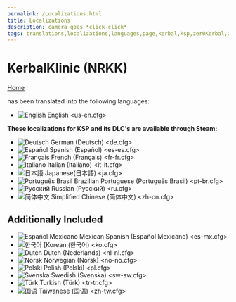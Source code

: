 ```yaml
---
permalink: /Localizations.html
title: Localizations
description: camera goes *click-click*
tags: translations,localizations,languages,page,kerbal,ksp,zer0Kerbal,zedK
---
```


<!-- Localizations.md v1.1.7.0
KerbalKlinic (NRKK)
created: 01 Feb 2022
updated: 03 Jun 2022 -->

<script src="https://kit.fontawesome.com/0ea5493613.js" crossorigin="anonymous"></script>
<div class="fa-3x">
  <i class="fa fa-language fa-beat-fade" style="--fa-beat-fade-opacity: 0.1; --fa-beat-fade-scale: 1.25; color: #BADA55"></i>
</div>

# KerbalKlinic (NRKK)

[Home](./index.md)

has been translated into the following languages:

* ![English][EN] English <us-en.cfg>

__These localizations for KSP and its DLC's are available through Steam:__

* ![Deutsch][DE] German (Deutsch) <de.cfg>  
* ![Español][ES] Spanish (Español) <es-es.cfg>  
* ![Français][FR] French (Français) <fr-fr.cfg>  
* ![Italiano][IT] Italian (Italiano) <it-it.cfg>  
* ![日本語][JA] Japanese(日本語) <ja.cfg>  
* ![Português Brasil][BR] Brazilian Portuguese (Português Brasil) <pt-br.cfg>  
* ![Русский][RU] Russian (Русский) <ru.cfg>  
* ![简体中文][CN] Simplified Chinese (简体中文) <zh-cn.cfg>  

## Additionally Included

* ![Español Mexicano][MX] Mexican Spanish (Español Mexicano) <es-mx.cfg>  
* ![한국어][KO] [Korean (한국어) <ko.cfg>  
* ![Dutch][NL] Dutch (Nederlands) <nl-nl.cfg>  
* ![Norsk][NO] Norwegian (Norsk) <no-no.cfg>  
* ![Polski][PO] Polish (Polski) <pl.cfg>  
* ![Svenska][SW] Swedish (Svenska) <sw-sw.cfg>  
* ![Türk][TR] Turkish (Türk) <tr-tr.cfg>  
* ![国语][TW] Taiwanese (国语) <zh-tw.cfg>

<!-- Localization -->
[lreadme]: https://github.com/zer0Kerbal/zer0Kerbal/blob/master/Localization/readme.md "Localization Readme"
[qstart]: https://github.com/zer0Kerbal/zer0Kerbal/blob/master/Localization/quickstart.md "Quickstart"

[EN]: https://raw.githubusercontent.com/zer0Kerbal/zer0Kerbal/master/img/EN.png "English"
[BR]: https://raw.githubusercontent.com/zer0Kerbal/zer0Kerbal/master/img/BR.png "Português Brasil"
[CN]: https://raw.githubusercontent.com/zer0Kerbal/zer0Kerbal/master/img/CH.png "中文"
[DE]: https://raw.githubusercontent.com/zer0Kerbal/zer0Kerbal/master/img/DE.png "Deutsch"
[ES]: https://raw.githubusercontent.com/zer0Kerbal/zer0Kerbal/master/img/ES.png "Español"
[FR]: https://raw.githubusercontent.com/zer0Kerbal/zer0Kerbal/master/img/FR.png "Français"
[IT]: https://raw.githubusercontent.com/zer0Kerbal/zer0Kerbal/master/img/IT.png "Italiano"
[JA]: https://raw.githubusercontent.com/zer0Kerbal/zer0Kerbal/master/img/JA.png "日本語"
[KO]: https://raw.githubusercontent.com/zer0Kerbal/zer0Kerbal/master/img/KO.png "한국어"
[MX]: https://raw.githubusercontent.com/zer0Kerbal/zer0Kerbal/master/img/MX.png "Mexicano Español"
[NL]: https://raw.githubusercontent.com/zer0Kerbal/zer0Kerbal/master/img/NL.png "Dutch"
[NO]: https://raw.githubusercontent.com/zer0Kerbal/zer0Kerbal/master/img/NO.png "Norsk"
[PO]: https://raw.githubusercontent.com/zer0Kerbal/zer0Kerbal/master/img/PO.png "Polski"
[RU]: https://raw.githubusercontent.com/zer0Kerbal/zer0Kerbal/master/img/RU.png "Русский"
[SW]: https://raw.githubusercontent.com/zer0Kerbal/zer0Kerbal/master/img/SW.png "Svenska"
[TR]: https://raw.githubusercontent.com/zer0Kerbal/zer0Kerbal/master/img/TR.png "Türk"
[TW]: https://raw.githubusercontent.com/zer0Kerbal/zer0Kerbal/master/img/TW.png "国语"

<!-- this file CC BY-ND 4.0 by zer0Kerbal -->
